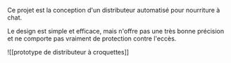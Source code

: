 Ce projet est la conception d'un distributeur automatisé pour nourriture à chat. 

Le design est simple et efficace, mais n'offre pas une très bonne précision et ne comporte pas vraiment de protection contre l'eccès.

![[prototype de distributeur à croquettes]]